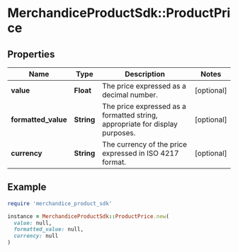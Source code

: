 # MerchandiceProductSdk::ProductPrice

## Properties

| Name | Type | Description | Notes |
| ---- | ---- | ----------- | ----- |
| **value** | **Float** | The price expressed as a decimal number. | [optional] |
| **formatted_value** | **String** | The price expressed as a formatted string, appropriate for display purposes. | [optional] |
| **currency** | **String** | The currency of the price expressed in ISO 4217 format. | [optional] |

## Example

```ruby
require 'merchandice_product_sdk'

instance = MerchandiceProductSdk::ProductPrice.new(
  value: null,
  formatted_value: null,
  currency: null
)
```

